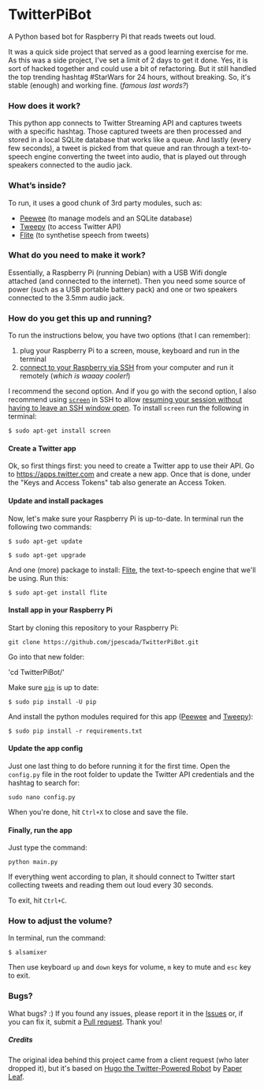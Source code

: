 # TwitterPiBot
A Python based bot for Raspberry Pi that reads tweets out loud.

It was a quick side project that served as a good learning exercise for me. As this was a side project, I've set a limit of 2 days to get it done. Yes, it is sort of hacked together and could use a bit of refactoring. But it still handled the top trending hashtag #StarWars for 24 hours, without breaking. So, it's stable (enough) and working fine. (*famous last words?*)


### How does it work?
This python app connects to Twitter Streaming API and captures tweets with a specific hashtag. Those captured tweets are then processed and stored in a local SQLite database that works like a queue. And lastly (every few seconds), a tweet is picked from that queue and ran through a text-to-speech engine converting the tweet into audio, that is played out through speakers connected to the audio jack.


### What’s inside?
To run, it uses a good chunk of 3rd party modules, such as:
* [Peewee](https://github.com/coleifer/peewee) (to manage models and an SQLite database)
* [Tweepy](https://github.com/tweepy/tweepy) (to access Twitter API)
* [Flite](http://www.festvox.org/flite/) (to synthetise speech from tweets)


### What do you need to make it work?
Essentially, a Raspberry Pi (running Debian) with a USB Wifi dongle attached (and connected to the internet). Then you need some source of power (such as a USB portable battery pack) and one or two speakers connected to the 3.5mm audio jack.


### How do you get this up and running?
To run the instructions below, you have two options (that I can remember):

1. plug your Raspberry Pi to a screen, mouse, keyboard and run in the terminal
2. [connect to your Raspberry via SSH](https://www.raspberrypi.org/documentation/remote-access/ssh/) from your computer and run it remotely (*which is waaay cooler!*)

I recommend the second option. And if you go with the second option, I also recommend using [`screen`](https://en.wikipedia.org/wiki/GNU_Screen) in SSH to allow [resuming your session without having to leave an SSH window open](http://raspi.tv/2012/using-screen-with-raspberry-pi-to-avoid-leaving-ssh-sessions-open). To install `screen` run the following in terminal:

`$ sudo apt-get install screen`


#### Create a Twitter app
Ok, so first things first: you need to create a Twitter app to use their API. Go to https://apps.twitter.com and create a new app. Once that is done, under the "Keys and Access Tokens" tab also generate an Access Token.

#### Update and install packages
Now, let's make sure your Raspberry Pi is up-to-date. In terminal run the following two commands:

`$ sudo apt-get update`

`$ sudo apt-get upgrade`


And one (more) package to install: [Flite](http://www.festvox.org/flite/), the text-to-speech engine that we'll be using. Run this:

`$ sudo apt-get install flite`


#### Install app in your Raspberry Pi

Start by cloning this repository to your Raspberry Pi:

`git clone https://github.com/jpescada/TwitterPiBot.git`


Go into that new folder:

'cd TwitterPiBot/'


Make sure [`pip`](https://en.wikipedia.org/wiki/Pip_(package_manager)) is up to date:

`$ sudo pip install -U pip`


And install the python modules required for this app ([Peewee](https://github.com/coleifer/peewee) and [Tweepy](https://github.com/tweepy/tweepy)):

`$ sudo pip install -r requirements.txt`


#### Update the app config

Just one last thing to do before running it for the first time. Open the `config.py` file in the root folder to update the Twitter API credentials and the hashtag to search for:

`sudo nano config.py`

When you're done, hit `Ctrl+X` to close and save the file.


#### Finally, run the app

Just type the command:

`python main.py`

If everything went according to plan, it should connect to Twitter start collecting tweets and reading them out loud every 30 seconds.
 
To exit, hit `Ctrl+C`. 


### How to adjust the volume?

In terminal, run the command:

`$ alsamixer`

Then use keyboard `up` and `down` keys for volume, `m` key to mute and `esc` key to exit.


### Bugs?

What bugs? :) If you found any issues, please report it in the [Issues](https://github.com/jpescada/TwitterPiBot/issues) or, if you can fix it, submit a [Pull request](https://github.com/jpescada/TwitterPiBot/pulls). Thank you!


##### Credits

The original idea behind this project came from a client request (who later dropped it), but it's based on [Hugo the Twitter-Powered Robot](http://paper-leaf.com/hugo/) by [Paper Leaf](http://paper-leaf.com/).

